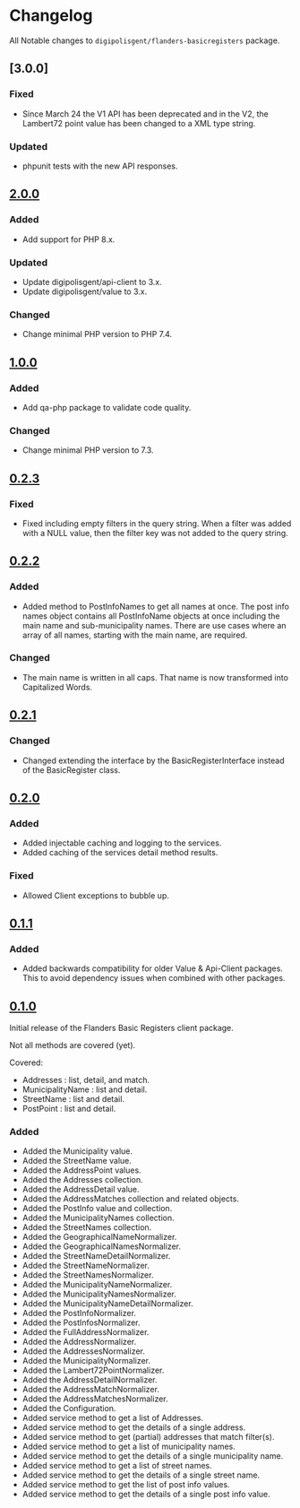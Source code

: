 # Changelog

All Notable changes to `digipolisgent/flanders-basicregisters` package.

## [3.0.0]

### Fixed
* Since March 24 the V1 API has been deprecated and in the V2,
  the Lambert72 point value has been changed to a XML type string.

### Updated
* phpunit tests with the new API responses.

## [2.0.0]

### Added

* Add support for PHP 8.x.

### Updated

* Update digipolisgent/api-client to 3.x.
* Update digipolisgent/value to 3.x.

### Changed

* Change minimal PHP version to PHP 7.4.

## [1.0.0]

### Added

* Add qa-php package to validate code quality.

### Changed

* Change minimal PHP version to 7.3.

## [0.2.3]

### Fixed

* Fixed including empty filters in the query string.
  When a filter was added with a NULL value, then the filter key was not added
  to the query string.

## [0.2.2]

### Added

* Added method to PostInfoNames to get all names at once.
  The post info names object contains all PostInfoName objects at once
  including the main name and sub-municipality names. There are use cases
  where an array of all names, starting with the main name, are required.

### Changed

* The main name is written in all caps. That name is now transformed into
  Capitalized Words.

## [0.2.1]

### Changed

* Changed extending the interface by the BasicRegisterInterface instead of the
  BasicRegister class.

## [0.2.0]

### Added

* Added injectable caching and logging to the services.
* Added caching of the services detail method results.

### Fixed

* Allowed Client exceptions to bubble up.

## [0.1.1]

### Added

* Added backwards compatibility for older Value & Api-Client packages.
  This to avoid dependency issues when combined with other packages.

## [0.1.0]

Initial release of the Flanders Basic Registers client package.

Not all methods are covered (yet).

Covered:

* Addresses : list, detail, and match.
* MunicipalityName : list and detail.
* StreetName : list and detail.
* PostPoint : list and detail.

### Added

* Added the Municipality value.
* Added the StreetName value.
* Added the AddressPoint values.
* Added the Addresses collection.
* Added the AddressDetail value.
* Added the AddressMatches collection and related objects.
* Added the PostInfo value and collection.
* Added the MunicipalityNames collection.
* Added the StreetNames collection.
* Added the GeographicalNameNormalizer.
* Added the GeographicalNamesNormalizer.
* Added the StreetNameDetailNormalizer.
* Added the StreetNameNormalizer.
* Added the StreetNamesNormalizer.
* Added the MunicipalityNameNormalizer.
* Added the MunicipalityNamesNormalizer.
* Added the MunicipalityNameDetailNormalizer.
* Added the PostInfoNormalizer.
* Added the PostInfosNormalizer.
* Added the FullAddressNormalizer.
* Added the AddressNormalizer.
* Added the AddressesNormalizer.
* Added the MunicipalityNormalizer.
* Added the Lambert72PointNormalizer.
* Added the AddressDetailNormalizer.
* Added the AddressMatchNormalizer.
* Added the AddressMatchesNormalizer.
* Added the Configuration.
* Added service method to get a list of Addresses.
* Added service method to get the details of a single address.
* Added service method to get (partial) addresses that match filter(s).
* Added service method to get a list of municipality names.
* Added service method to get the details of a single municipality name.
* Added service method to get a list of street names.
* Added service method to get the details of a single street name.
* Added service method to get the list of post info values.
* Added service method to get the details of a single post info value.

[2.0.0]: https://github.com/district09/php_package_dg-flanders-basicregisters/compare/1.0.0...2.0.0
[1.0.0]: https://github.com/district09/php_package_dg-flanders-basicregisters/compare/0.2.3...1.0.0
[0.2.3]: https://github.com/district09/php_package_dg-flanders-basicregisters/compare/0.2.2...0.2.3
[0.2.2]: https://github.com/district09/php_package_dg-flanders-basicregisters/compare/0.2.1...0.2.2
[0.2.1]: https://github.com/district09/php_package_dg-flanders-basicregisters/compare/0.2.0...0.2.1
[0.2.0]: https://github.com/district09/php_package_dg-flanders-basicregisters/compare/0.1.1...0.2.0
[0.1.1]: https://github.com/district09/php_package_dg-flanders-basicregisters/compare/0.1.0...0.1.1
[0.1.0]: https://github.com/district09/php_package_dg-flanders-basicregisters/releases/tag/0.1.0
[Unreleased]: https://github.com/district09/php_package_dg-flanders-basicregisters/compare/main...develop
